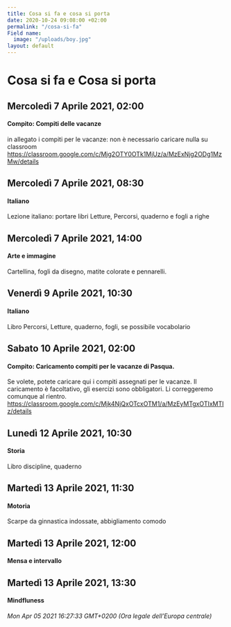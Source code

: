 ```yaml
---
title: Cosa si fa e cosa si porta
date: 2020-10-24 09:08:00 +02:00
permalink: "/cosa-si-fa"
Field name:
  image: "/uploads/boy.jpg"
layout: default
---
```


# Cosa si fa e Cosa si porta
## Mercoledì 7 Aprile 2021, 02:00
#### Compito: Compiti delle vacanze
in allegato i compiti per le vacanze: non è necessario caricare nulla su classroom <https://classroom.google.com/c/Mjg2OTY0OTk1MjUz/a/MzExNjg2ODg1MzMw/details>  
## Mercoledì 7 Aprile 2021, 08:30
#### Italiano
<span>Lezione italiano: portare libri Letture, Percorsi, quaderno e fogli a righe</span>  
## Mercoledì 7 Aprile 2021, 14:00
#### Arte e immagine
Cartellina, fogli da disegno, matite colorate e pennarelli.  
## Venerdì 9 Aprile 2021, 10:30
#### Italiano
Libro Percorsi, Letture, quaderno, fogli, se possibile vocabolario  
## Sabato 10 Aprile 2021, 02:00
#### Compito: Caricamento compiti per le vacanze di Pasqua.
Se volete, potete caricare qui i compiti assegnati per le vacanze. Il caricamento è facoltativo, gli esercizi sono obbligatori. Li correggeremo comunque al rientro. <https://classroom.google.com/c/Mjk4NjQxOTcxOTM1/a/MzEyMTgxOTIxMTIz/details>  
## Lunedì 12 Aprile 2021, 10:30
#### Storia
Libro discipline, quaderno  
## Martedì 13 Aprile 2021, 11:30
#### Motoria
Scarpe da ginnastica indossate, abbigliamento comodo  
## Martedì 13 Aprile 2021, 12:00
#### Mensa e intervallo
  
## Martedì 13 Aprile 2021, 13:30
#### Mindfluness
  

_Mon Apr 05 2021 16:27:33 GMT+0200 (Ora legale dell’Europa centrale)_